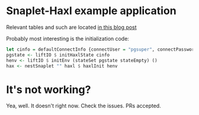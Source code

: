 # Snaplet-Haxl example application

Relevant tables and such are located [in this blog post](http://www.christopherbiscardi.com/2014/07/04/a-foray-into-haxl-postgresql-simple/)

Probably most interesting is the initialization code:

```haskell
let cinfo = defaultConnectInfo {connectUser = "pgsuper", connectPassword = "password", connectDatabase = "peopledb"}
pgstate <- liftIO $ initHaxlState cinfo
henv <- liftIO $ initEnv (stateSet pgstate stateEmpty) ()
hax <- nestSnaplet "" haxl $ haxlInit henv
```

# It's not working?

Yea, well. It doesn't right now. Check the issues. PRs accepted.